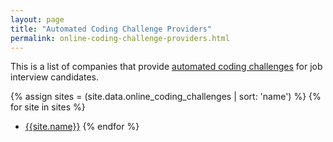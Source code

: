 ```yaml
---
layout: page
title: "Automated Coding Challenge Providers"
permalink: online-coding-challenge-providers.html
---
```


This is a list of companies that provide [automated coding challenges](/interview_types/online_coding_challenges.html) for job interview candidates.

{% assign sites = (site.data.online_coding_challenges | sort: 'name') %}
{% for site in sites %}
- [{{site.name}}]({{site.url}})
{% endfor %}

